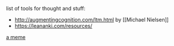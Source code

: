 list of tools for thought and stuff:

- http://augmentingcognition.com/ltm.html by [[Michael Nielsen]]
- https://leananki.com/resources/


[a meme](https://twitter.com/XinYaanZyoy/status/1763750246314590594) 

